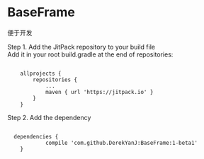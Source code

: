 # BaseFrame
便于开发

Step 1. Add the JitPack repository to your build file<br/>
Add it in your root build.gradle at the end of repositories:<br/>
<p><code>
	allprojects {
		repositories {
			...
			maven { url 'https://jitpack.io' }
		}
	}	
</code></p>
  
Step 2. Add the dependency
<p><code>
  dependencies {
	        compile 'com.github.DerekYanJ:BaseFrame:1-beta1'
	}
</code></p>
